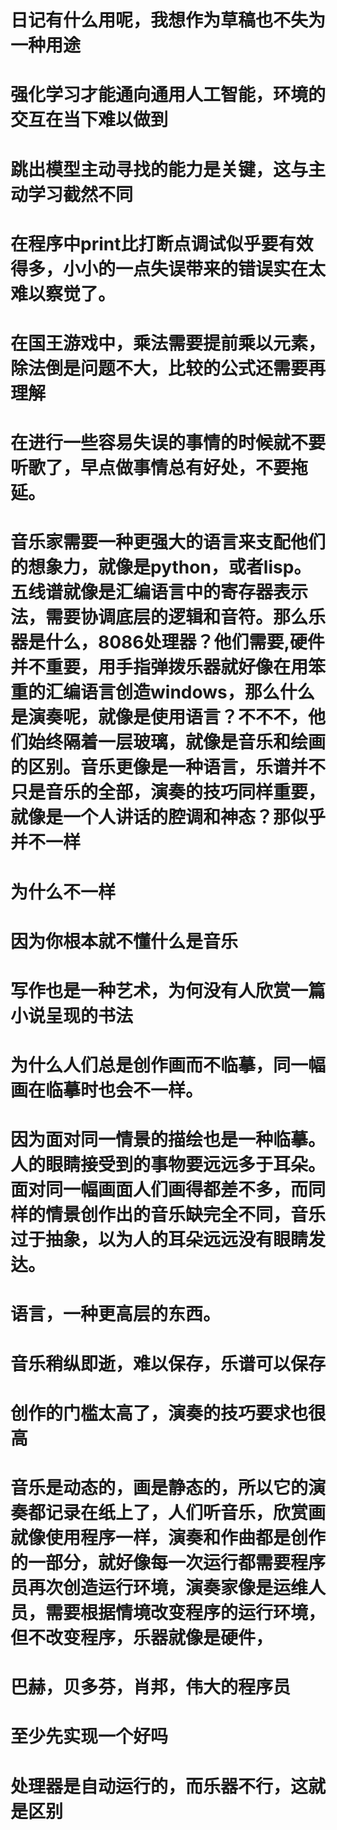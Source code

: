 # 日记有什么用呢，我想作为草稿也不失为一种用途

# 强化学习才能通向通用人工智能，环境的交互在当下难以做到

# 跳出模型主动寻找的能力是关键，这与主动学习截然不同

# 在程序中print比打断点调试似乎要有效得多，小小的一点失误带来的错误实在太难以察觉了。

# 在国王游戏中，乘法需要提前乘以元素，除法倒是问题不大，比较的公式还需要再理解

# 在进行一些容易失误的事情的时候就不要听歌了，早点做事情总有好处，不要拖延。

# 音乐家需要一种更强大的语言来支配他们的想象力，就像是python，或者lisp。五线谱就像是汇编语言中的寄存器表示法，需要协调底层的逻辑和音符。那么乐器是什么，8086处理器？他们需要,硬件并不重要，用手指弹拨乐器就好像在用笨重的汇编语言创造windows，那么什么是演奏呢，就像是使用语言？不不不，他们始终隔着一层玻璃，就像是音乐和绘画的区别。音乐更像是一种语言，乐谱并不只是音乐的全部，演奏的技巧同样重要，就像是一个人讲话的腔调和神态？那似乎并不一样

# 为什么不一样

# 因为你根本就不懂什么是音乐

# 写作也是一种艺术，为何没有人欣赏一篇小说呈现的书法

# 为什么人们总是创作画而不临摹，同一幅画在临摹时也会不一样。

# 因为面对同一情景的描绘也是一种临摹。人的眼睛接受到的事物要远远多于耳朵。面对同一幅画面人们画得都差不多，而同样的情景创作出的音乐缺完全不同，音乐过于抽象，以为人的耳朵远远没有眼睛发达。

# 语言，一种更高层的东西。

# 音乐稍纵即逝，难以保存，乐谱可以保存

# 创作的门槛太高了，演奏的技巧要求也很高

# 音乐是动态的，画是静态的，所以它的演奏都记录在纸上了，人们听音乐，欣赏画就像使用程序一样，演奏和作曲都是创作的一部分，就好像每一次运行都需要程序员再次创造运行环境，演奏家像是运维人员，需要根据情境改变程序的运行环境，但不改变程序，乐器就像是硬件，

# 巴赫，贝多芬，肖邦，伟大的程序员

# 至少先实现一个好吗

# 处理器是自动运行的，而乐器不行，这就是区别




